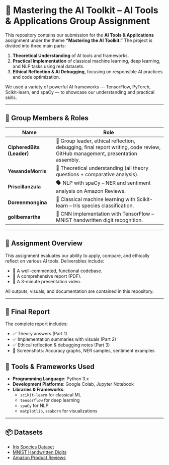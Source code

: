 # 🧠 Mastering the AI Toolkit – AI Tools & Applications Group Assignment

This repository contains our submission for the **AI Tools & Applications** assignment under the theme **“Mastering the AI Toolkit.”** The project is divided into three main parts:

1. **Theoretical Understanding** of AI tools and frameworks.
2. **Practical Implementation** of classical machine learning, deep learning, and NLP tasks using real datasets.
3. **Ethical Reflection & AI Debugging**, focusing on responsible AI practices and code optimization.

We used a variety of powerful AI frameworks — TensorFlow, PyTorch, Scikit-learn, and spaCy — to showcase our understanding and practical skills.

---

## 👥 Group Members & Roles

| Name         | Role                                                                 |
|--------------|----------------------------------------------------------------------|
| **CipheredBits (Leader)** | 📌 Group leader, ethical reflection, debugging, final report writing, code review, GitHub management, presentation assembly. |
| **YewandeMorris**       | 📘 Theoretical understanding (all theory questions + comparative analysis). |
| **Priscillanzula**         | 🗣️ NLP with spaCy – NER and sentiment analysis on Amazon Reviews. |
| **Doreenmongina**        | 🌸 Classical machine learning with Scikit-learn – Iris species classification. |
| **golibemartha**          | 🧠 CNN implementation with TensorFlow – MNIST handwritten digit recognition. |

---

## 📌 Assignment Overview

This assignment evaluates our ability to apply, compare, and ethically reflect on various AI tools. Deliverables include:

- 🧾 A well-commented, functional codebase.
- 📄 A comprehensive report (PDF).
- 🎥 A 3-minute presentation video.

All outputs, visuals, and documentation are contained in this repository.

---


## 📄 Final Report

The complete report includes:

- ✅ Theory answers (Part 1)
- ✅ Implementation summaries with visuals (Part 2)
- ✅ Ethical reflection & debugging notes (Part 3)
- 📸 Screenshots: Accuracy graphs, NER samples, sentiment examples



## 🧰 Tools & Frameworks Used

- **Programming Language**: Python 3.x
- **Development Platforms**: Google Colab, Jupyter Notebook
- **Libraries & Frameworks**:
  - `scikit-learn` for classical ML
  - `tensorflow` for deep learning
  - `spaCy` for NLP
  - `matplotlib`, `seaborn` for visualizations

---

## 📦 Datasets

- [Iris Species Dataset](https://www.kaggle.com/uciml/iris)
- [MNIST Handwritten Digits](https://www.tensorflow.org/datasets/catalog/mnist)
- [Amazon Product Reviews](https://www.kaggle.com/bittlingmayer/amazonreviews)


